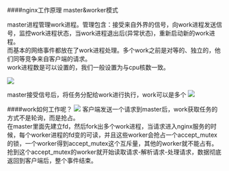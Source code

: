 ####nginx工作原理
master&worker模式<br/>

master进程管理work进程。管理包含：接受来自外界的信号，向work进程发送信号，监控work进程状态，当work进程退出后(异常状态)，重新启动新的work进程。<br/>
而基本的网络事件都放在了work进程处理。多个work之前是对等的、独立的，他们同等竞争来自客户端的请求。<br/>
work进程数是可以设置的，我们一般设置为与cpu核数一致。

![](resources/masterWork.png)

master接受信号后，将任务分配给work进行执行，work可以是多个
![](resources/masterWorkGongZuo.png)

####work如何工作呢？
![](resources/workQiangZhan.png)
客户端发送一个请求到master后，work获取任务的方式不是轮询，而是抢占。<br/>
在master里面先建立fd，然后fork出多个work进程，当请求进入nginx服务的时候，每个worker进程的fd变的可读，并且这些worker会抢占一个accept_mutex的锁，一个worker得到accept_mutex这个互斥量，其他的worker就不能占有。抢到这个accept_mutex的worker就开始读取请求-解析请求-处理请求，数据彻底返回到客户端后，整个事件结束。